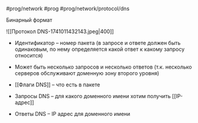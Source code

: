 #prog/network #prog #prog/network/protocol/dns 

Бинарный формат

![[Протокол DNS-1741011432143.jpeg|400]]

- Идентификатор – номер пакета (в запросе и ответе должен быть одинаковым, по нему определяется какой ответ к какому запросу относится)
- Может быть несколько запросов и несколько ответов (т.к. несколько серверов обслуживают доменную зону второго уровня)
- [[Флаги DNS]] – что есть в пакете

- Запросы DNS – для какого доменного имени хотим получить [[IP-адрес]]
- Ответы DNS – IP адрес для доменного имени
